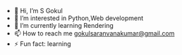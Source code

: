- 👋 Hi, I’m S Gokul
- 👀 I’m interested in Python,Web development
- 🌱 I’m currently learning Rendering
- 📫 How to reach me gokulsaranvanakumar@gmail.com
- ⚡ Fun fact: learning 

<!---
SGokul12/SGokul12 is a ✨ special ✨ repository because its `README.md` (this file) appears on your GitHub profile.
You can click the Preview link to take a look at your changes.
--->
